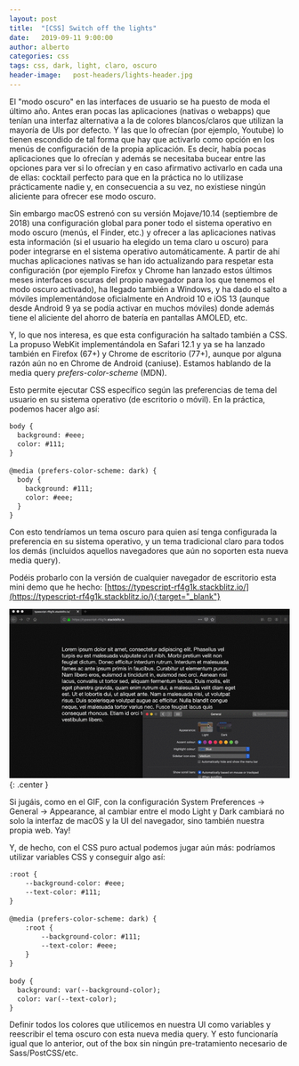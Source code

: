 ```yaml
---
layout: post
title:  "[CSS] Switch off the lights"
date:   2019-09-11 9:00:00
author: alberto
categories: css
tags: css, dark, light, claro, oscuro
header-image:	post-headers/lights-header.jpg
---
```


El "modo oscuro" en las interfaces de usuario se ha puesto de moda el último año. Antes eran pocas las aplicaciones (nativas o webapps) que tenían una interfaz alternativa a la de colores blancos/claros que utilizan la mayoría de UIs por defecto. Y las que lo ofrecían (por ejemplo, Youtube) lo tienen escondido de tal forma que hay que activarlo como opción en los menús de configuración de la propia aplicación. Es decir, había pocas aplicaciones que lo ofrecían y además se necesitaba bucear entre las opciones para ver si lo ofrecían y en caso afirmativo activarlo en cada una de ellas: cocktail perfecto para que en la práctica no lo utilizase prácticamente nadie y, en consecuencia a su vez, no existiese ningún aliciente para ofrecer ese modo oscuro.

Sin embargo macOS estrenó con su versión Mojave/10.14 (septiembre de 2018) una configuración global para poner todo el sistema operativo en modo oscuro (menús, el Finder, etc.) y ofrecer a las aplicaciones nativas esta información (si el usuario ha elegido un tema claro u oscuro) para poder integrarse en el sistema operativo automáticamente. A partir de ahí muchas aplicaciones nativas se han ido actualizando para respetar esta configuración (por ejemplo Firefox y Chrome han lanzado estos últimos meses interfaces oscuras del propio navegador para los que tenemos el modo oscuro activado), ha llegado también a Windows, y ha dado el salto a móviles implementándose oficialmente en Android 10 e iOS 13 (aunque desde Android 9 ya se podía activar en muchos móviles) donde además tiene el aliciente del ahorro de batería en pantallas AMOLED, etc.

Y, lo que nos interesa, es que esta configuración ha saltado también a CSS. La propuso WebKit implementándola en Safari 12.1 y ya se ha lanzado también en Firefox (67+) y Chrome de escritorio (77+), aunque por alguna razón aún no en Chrome de Android (caniuse). Estamos hablando de la media query _prefers-color-scheme_ (MDN).

Esto permite ejecutar CSS específico según las preferencias de tema del usuario en su sistema operativo (de escritorio o móvil). En la práctica, podemos hacer algo así:

```
body {
  background: #eee;
  color: #111;
}

@media (prefers-color-scheme: dark) {
  body {
    background: #111;
    color: #eee;
  }
}
```

Con esto tendríamos un tema oscuro para quien así tenga configurada la preferencia en su sistema operativo, y un tema tradicional claro para todos los demás (incluidos aquellos navegadores que aún no soporten esta nueva media query).

Podéis probarlo con la versión de cualquier navegador de escritorio esta mini demo que he hecho: [https://typescript-rf4g1k.stackblitz.io/](https://typescript-rf4g1k.stackblitz.io/){:target="_blank"}

![demo](/assets/images/2019-09-26-switch-off-the-lights/demo.gif){: .center }

Si jugáis, como en el GIF, con la configuración System Preferences -> General -> Appearance, al cambiar entre el modo Light y Dark cambiará no solo la interfaz de macOS y la UI del navegador, sino también nuestra propia web. Yay!

Y, de hecho, con el CSS puro actual podemos jugar aún más: podríamos utilizar variables CSS y conseguir algo así:

```
:root {
    --background-color: #eee;
    --text-color: #111;
}

@media (prefers-color-scheme: dark) {
    :root {
        --background-color: #111;
        --text-color: #eee;
    }
}

body {
  background: var(--background-color);
  color: var(--text-color);
}
```

Definir todos los colores que utilicemos en nuestra UI como variables y reescribir el tema oscuro con esta nueva media query. Y esto funcionaría igual que lo anterior, out of the box sin ningún pre-tratamiento necesario de Sass/PostCSS/etc.